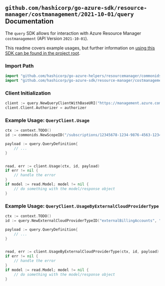 
## `github.com/hashicorp/go-azure-sdk/resource-manager/costmanagement/2021-10-01/query` Documentation

The `query` SDK allows for interaction with Azure Resource Manager `costmanagement` (API Version `2021-10-01`).

This readme covers example usages, but further information on [using this SDK can be found in the project root](https://github.com/hashicorp/go-azure-sdk/tree/main/docs).

### Import Path

```go
import "github.com/hashicorp/go-azure-helpers/resourcemanager/commonids"
import "github.com/hashicorp/go-azure-sdk/resource-manager/costmanagement/2021-10-01/query"
```


### Client Initialization

```go
client := query.NewQueryClientWithBaseURI("https://management.azure.com")
client.Client.Authorizer = authorizer
```


### Example Usage: `QueryClient.Usage`

```go
ctx := context.TODO()
id := commonids.NewScopeID("/subscriptions/12345678-1234-9876-4563-123456789012/resourceGroups/some-resource-group")

payload := query.QueryDefinition{
	// ...
}


read, err := client.Usage(ctx, id, payload)
if err != nil {
	// handle the error
}
if model := read.Model; model != nil {
	// do something with the model/response object
}
```


### Example Usage: `QueryClient.UsageByExternalCloudProviderType`

```go
ctx := context.TODO()
id := query.NewExternalCloudProviderTypeID("externalBillingAccounts", "externalCloudProviderIdValue")

payload := query.QueryDefinition{
	// ...
}


read, err := client.UsageByExternalCloudProviderType(ctx, id, payload)
if err != nil {
	// handle the error
}
if model := read.Model; model != nil {
	// do something with the model/response object
}
```
